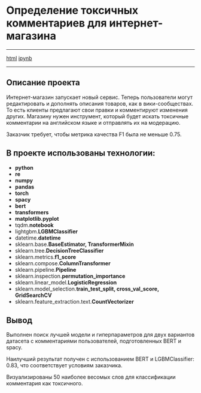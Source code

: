 # Определение токсичных комментариев для интернет-магазина
***
[html]() [ipynb]()
***
## Описание проекта

Интернет-магазин запускает новый сервис. Теперь пользователи могут редактировать и дополнять описания товаров, как в вики-сообществах. То есть клиенты предлагают свои правки и комментируют изменения других. Магазину нужен инструмент, который будет искать токсичные комментарии на английском языке и отправлять их на модерацию.

Заказчик требует, чтобы метрика качества F1 была не меньше 0.75.

## В проекте использованы технологии:

- **python**
- **re**
- **numpy**
- **pandas**
- **torch**
- **spacy**
- **bert**
- **transformers**
- **matplotlib.pyplot**
- tqdm.**notebook**
- lightgbm.**LGBMClassifier**
- datetime.**datetime**
- sklearn.base.**BaseEstimator, TransformerMixin**
- sklearn.tree.**DecisionTreeClassifier**
- sklearn.metrics.**f1_score**
- sklearn.compose.**ColumnTransformer**
- sklearn.pipeline.**Pipeline**
- sklearn.inspection.**permutation_importance**
- sklearn.linear_model.**LogisticRegression**
- sklearn.model_selection.**train_test_split, cross_val_score, GridSearchCV**
- sklearn.feature_extraction.text.**CountVectorizer**

## Вывод

Выполнен поиск лучшей модели и гиперпараметров для двух вариантов датасета с комментариями пользователей, подготовленных BERT и spacy. 

Наилучший результат получен с использованием BERT и LGBMClassifier: 0.83, что соответствует условиям заказчика.

Визуализированы 50 наиболее весомых слов для классификации комментария как токсичного.
